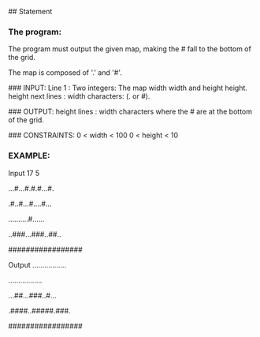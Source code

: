 ## Statement

### The program:
The program must output the given map, making the # fall to the bottom of the grid.

The map is composed of '.' and '#'.


### INPUT:
Line 1 : Two integers: The map width width and height height.
height next lines : width characters: (. or #).
 
### OUTPUT:
height lines : width characters where the # are at the bottom of the grid.
 
### CONSTRAINTS:
0 < width < 100
0 < height < 10
 
### EXAMPLE:

Input
17 5

...#...#.#.#...#.

.#..#...#....#...

..........#......

..###...###..##..

#################

Output
.................

.................

...##...###..#...

.####..#####.###.

#################
 

